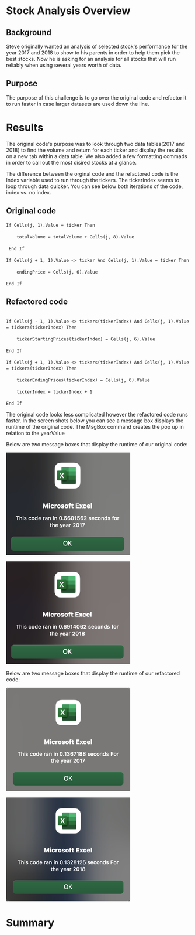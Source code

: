 # Stock Analysis Overview

<!-- the purpose and background are well defined -->

## Background

Steve originally wanted an analysis of selected stock's performance for the year 2017 and 2018 to show to his parents in order to help them pick the best stocks. Now he is asking for an analysis for all stocks that will run reliably when using several years worth of data.

## Purpose

The purpose of this challenge is to go over the original code and refactor it to run faster in case larger datasets are used down the line.

# Results

<!-- the analysis is well described with screenshots and code -->

The original code's purpose was to look through two data tables(2017 and 2018) to find the volume and return for each ticker and display the results on a new tab within a data table. We also added a few formatting commads in order to call out the most disired stocks at a glance.

The difference between the orginal code and the refactored code is the Index variable used to run through the tickers. The tickerIndex seems to loop through data quicker. You can see below both iterations of the code, index vs. no index.

## Original code

```
If Cells(j, 1).Value = ticker Then

    totalVolume = totalVolume + Cells(j, 8).Value

 End If

If Cells(j + 1, 1).Value <> ticker And Cells(j, 1).Value = ticker Then

    endingPrice = Cells(j, 6).Value

End If
```

## Refactored code

```

If Cells(j - 1, 1).Value <> tickers(tickerIndex) And Cells(j, 1).Value = tickers(tickerIndex) Then

    tickerStartingPrices(tickerIndex) = Cells(j, 6).Value

End If

If Cells(j + 1, 1).Value <> tickers(tickerIndex) And Cells(j, 1).Value = tickers(tickerIndex) Then

    tickerEndingPrices(tickerIndex) = Cells(j, 6).Value

    tickerIndex = tickerIndex + 1

End If
```

The original code looks less complicated however the refactored code runs faster. In the screen shots below you can see a message box displays the runtime of the original code. The MsgBox command creates the pop up in relation to the yearValue

Below are two message boxes that display the runtime of our original code:

<img src="https://github.com/brown-rox20/stock-analysis/raw/main/Resources/VBA_Challenge_2017_OS.png" alt="VBA_Challenge_2017_OS.png"
width="340">

<img src="https://github.com/brown-rox20/stock-analysis/raw/main/Resources/VBA_Challenge_2018_OS.png" alt="VBA_Challenge_2018_OS.png"
width="340">

Below are two message boxes that display the runtime of our refactored code:

<img src="https://github.com/brown-rox20/stock-analysis/raw/main/Resources/VBA_Challenge_2017.png" alt="VBA_Challenge_2017.png"
width="340">

<img src="https://github.com/brown-rox20/stock-analysis/raw/main/Resources/VBA_Challenge_2018.png" alt="VBA_Challenge_2018.png"
width="340">

# Summary

<!-- there is a detailed statement on the advantages and disadvantages of refactoring code in general
there is a detailed statemnent on the advantages and disadvantages of the original and refactored VBA script --!>
